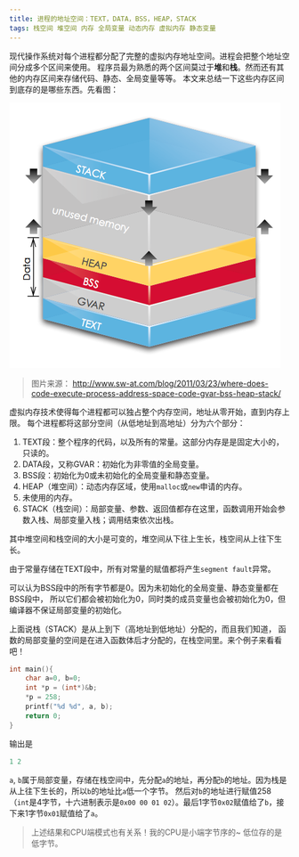 ```yaml
---
title: 进程的地址空间：TEXT，DATA，BSS，HEAP，STACK
tags: 栈空间 堆空间 内存 全局变量 动态内存 虚拟内存 静态变量
---
```


现代操作系统对每个进程都分配了完整的虚拟内存地址空间。进程会把整个地址空间分成多个区间来使用。
程序员最为熟悉的两个区间莫过于**堆**和**栈**。然而还有其他的内存区间来存储代码、静态、全局变量等等。
本文来总结一下这些内存区间到底存的是哪些东西。先看图：

![memory segments@2x](/assets/img/blog/memory.png)

> 图片来源： <http://www.sw-at.com/blog/2011/03/23/where-does-code-execute-process-address-space-code-gvar-bss-heap-stack/>

<!--more-->

虚拟内存技术使得每个进程都可以独占整个内存空间，地址从零开始，直到内存上限。
每个进程都将这部分空间（从低地址到高地址）分为六个部分：

1. TEXT段：整个程序的代码，以及所有的常量。这部分内存是是固定大小的，只读的。
2. DATA段，又称GVAR：初始化为非零值的全局变量。
3. BSS段：初始化为0或未初始化的全局变量和静态变量。
4. HEAP（堆空间）：动态内存区域，使用`malloc`或`new`申请的内存。
5. 未使用的内存。
6. STACK（栈空间）：局部变量、参数、返回值都存在这里，函数调用开始会参数入栈、局部变量入栈；调用结束依次出栈。

其中堆空间和栈空间的大小是可变的，堆空间从下往上生长，栈空间从上往下生长。

由于常量存储在TEXT段中，所有对常量的赋值都将产生`segment fault`异常。

可以认为BSS段中的所有字节都是0。因为未初始化的全局变量、静态变量都在BSS段中，
所以它们都会被初始化为0，同时类的成员变量也会被初始化为0，但编译器不保证局部变量的初始化。

上面说栈（STACK）是从上到下（高地址到低地址）分配的，而且我们知道，
函数的局部变量的空间是在进入函数体后才分配的，在栈空间里。来个例子来看看吧！

```cpp
int main(){
    char a=0, b=0;
    int *p = (int*)&b;
    *p = 258;
    printf("%d %d", a, b);
    return 0;
}
```

输出是

```cpp
1 2
```

`a`, `b`属于局部变量，存储在栈空间中，先分配`a`的地址，再分配`b`的地址。因为栈是从上往下生长的，所以`b`的地址比`a`低一个字节。
然后对`b`的地址进行赋值258（`int`是4字节，十六进制表示是`0x00 00 01 02`）。最后1字节`0x02`赋值给了`b`，接下来1字节`0x01`赋值给了`a`。

> 上述结果和CPU端模式也有关系！我的CPU是小端字节序的~ 低位存的是低字节。


